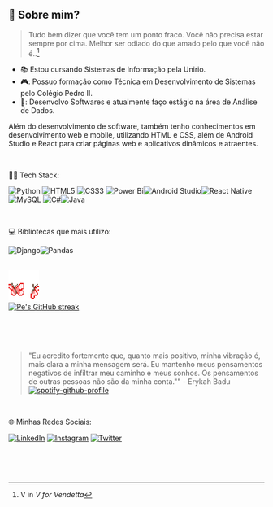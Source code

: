 
## :fairy: Sobre mim?  
> Tudo bem dizer que você tem um ponto fraco. Você não precisa estar sempre por cima. Melhor ser odiado do que amado pelo que você não é..[^1]
> [^1]: V in _V for Vendetta_  

* :books: Estou cursando Sistemas de Informação pela Unirio.
* 🎮: Possuo formação como Técnica em Desenvolvimento de Sistemas pelo Colégio Pedro II.
* 🚀: Desenvolvo Softwares e atualmente faço estágio na área de Análise de Dados.

<p>
Além do desenvolvimento de software, também tenho conhecimentos em desenvolvimento web e mobile, utilizando HTML e CSS, além de Android Studio e React para criar páginas web e aplicativos dinâmicos e atraentes.
</p>

<br>

<p> 👨‍💻
Tech Stack:
</p>

![Python](https://img.shields.io/badge/python-3670A0?style=for-the-badge&logo=python&logoColor=ffdd54) ![HTML5](https://img.shields.io/badge/html5-%23E34F26.svg?style=for-the-badge&logo=html5&logoColor=white) ![CSS3](https://img.shields.io/badge/css3-%231572B6.svg?style=for-the-badge&logo=css3&logoColor=white) ![Power Bi](https://img.shields.io/badge/power_bi-F2C811?style=for-the-badge&logo=powerbi&logoColor=black)![Android Studio](https://img.shields.io/badge/android%20studio-346ac1?style=for-the-badge&logo=android%20studio&logoColor=white)![React Native](https://img.shields.io/badge/react_native-%2320232a.svg?style=for-the-badge&logo=react&logoColor=%2361DAFB)![MySQL](https://img.shields.io/badge/mysql-4479A1.svg?style=for-the-badge&logo=mysql&logoColor=white)	![C#](https://img.shields.io/badge/c%23-%23239120.svg?style=for-the-badge&logo=csharp&logoColor=white)![Java](https://img.shields.io/badge/java-%23ED8B00.svg?style=for-the-badge&logo=openjdk&logoColor=white)

<br> 

<p> 💻
Bibliotecas que mais utilizo:
</p>

![Django](https://img.shields.io/badge/django-%23092E20.svg?style=for-the-badge&logo=django&logoColor=white)![Pandas](https://img.shields.io/badge/pandas-%23150458.svg?style=for-the-badge&logo=pandas&logoColor=white)

<br>
  
<img src="https://github.com/powerandcontrol/powerandcontrol/blob/main/butterflies.gif" width="60px">

<br>

  <a href="https://github.com/powerandcontrol">
    <img src="https://github-readme-streak-stats.herokuapp.com/?user=powerandcontrol&theme=gruvbox_light&border=FFFFFF&background=0D1117" alt="Pe's GitHub streak"/>
  </a>

<br><br><br>

> "Eu acredito fortemente que, quanto mais positivo, minha vibração é, mais clara a minha mensagem será. Eu mantenho meus pensamentos negativos de infiltrar meu caminho e meus sonhos. Os pensamentos de outras pessoas não são da minha conta."" - Erykah Badu  
[![spotify-github-profile](https://spotify-github-profile.vercel.app/api/view?uid=aliineed&cover_image=true&theme=default&show_offline=false&background_color=3c2b06&interchange=false&bar_color=ffffff)](https://github.com/kittinan/spotify-github-profile)
> 
<br>

<p>🌐 Minhas Redes Sociais: </p>

[![LinkedIn](https://img.shields.io/badge/LinkedIn-blue?style=for-the-badge&logo=linkedin&logoColor=white)](https://www.linkedin.com/in/pedro-lucas-moreira-706675256/)
[![Instagram](https://img.shields.io/badge/Instagram-purple?style=for-the-badge&logo=instagram&logoColor=white)](https://www.instagram.com/dojaincel/)
[![Twitter](https://img.shields.io/badge/Twitter-blue?style=for-the-badge&logo=twitter&logoColor=white)](https://twitter.com/dojainceI)

<br>
<br>
<br>

